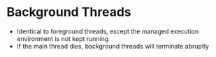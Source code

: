 # Background Threads

- Identical to foreground threads, except the managed execution environment is not kept running
- If the main thread dies, background threads will terminate abruptly